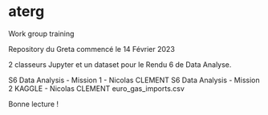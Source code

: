 # aterg
Work group training

Repository du Greta commencé le 14 Février 2023

2 classeurs Jupyter et un dataset pour le Rendu 6 de Data Analyse.

S6 Data Analysis - Mission 1 - Nicolas CLEMENT
S6 Data Analysis - Mission 2 KAGGLE - Nicolas CLEMENT
euro_gas_imports.csv

Bonne lecture !


